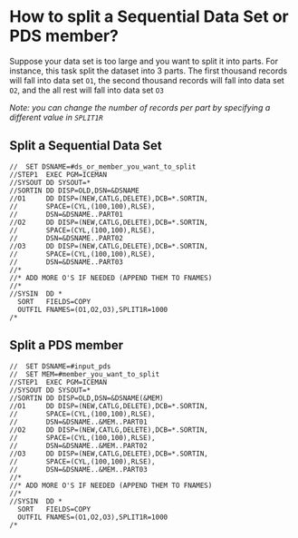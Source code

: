 # How to split a Sequential Data Set or PDS member?

Suppose your data set is too large and you want to split it into parts.
For instance, this task split the dataset into 3 parts. The first thousand records will fall into data set `O1`, the second thousand records will fall into data set `O2`, and the all rest will fall into data set `O3`

*Note: you can change the number of records per part by specifying a different value in `SPLIT1R`*
## Split a Sequential Data Set
```
//  SET DSNAME=#ds_or_member_you_want_to_split                 
//STEP1  EXEC PGM=ICEMAN                          
//SYSOUT DD SYSOUT=*                              
//SORTIN DD DISP=OLD,DSN=&DSNAME                  
//O1     DD DISP=(NEW,CATLG,DELETE),DCB=*.SORTIN, 
//       SPACE=(CYL,(100,100),RLSE),              
//       DSN=&DSNAME..PART01                      
//O2     DD DISP=(NEW,CATLG,DELETE),DCB=*.SORTIN, 
//       SPACE=(CYL,(100,100),RLSE),              
//       DSN=&DSNAME..PART02                      
//O3     DD DISP=(NEW,CATLG,DELETE),DCB=*.SORTIN, 
//       SPACE=(CYL,(100,100),RLSE),              
//       DSN=&DSNAME..PART03                      
//*                                               
//* ADD MORE O'S IF NEEDED (APPEND THEM TO FNAMES)
//*                                               
//SYSIN  DD *                                     
  SORT   FIELDS=COPY                              
  OUTFIL FNAMES=(O1,O2,O3),SPLIT1R=1000              
/*                                                
```
## Split a PDS member
```
//  SET DSNAME=#input_pds
//  SET MEM=#member_you_want_to_split              
//STEP1  EXEC PGM=ICEMAN                          
//SYSOUT DD SYSOUT=*                              
//SORTIN DD DISP=OLD,DSN=&DSNAME(&MEM)                  
//O1     DD DISP=(NEW,CATLG,DELETE),DCB=*.SORTIN, 
//       SPACE=(CYL,(100,100),RLSE),              
//       DSN=&DSNAME..&MEM..PART01                      
//O2     DD DISP=(NEW,CATLG,DELETE),DCB=*.SORTIN, 
//       SPACE=(CYL,(100,100),RLSE),              
//       DSN=&DSNAME..&MEM..PART02                      
//O3     DD DISP=(NEW,CATLG,DELETE),DCB=*.SORTIN, 
//       SPACE=(CYL,(100,100),RLSE),              
//       DSN=&DSNAME..&MEM..PART03                      
//*                                               
//* ADD MORE O'S IF NEEDED (APPEND THEM TO FNAMES)
//*                                               
//SYSIN  DD *                                     
  SORT   FIELDS=COPY                              
  OUTFIL FNAMES=(O1,O2,O3),SPLIT1R=1000              
/*  
```
